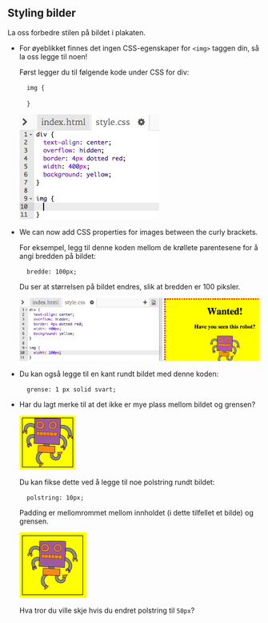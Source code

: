 ## Styling bilder

La oss forbedre stilen på bildet i plakaten.

+ For øyeblikket finnes det ingen CSS-egenskaper for `<img>` taggen din, så la oss legge til noen!
    
    Først legger du til følgende kode under CSS for div:
    
        img {
        
        }
        
    
    ![skjermbilde](images/wanted-img-css.png)

+ We can now add CSS properties for images between the curly brackets.
    
    For eksempel, legg til denne koden mellom de krøllete parentesene for å angi bredden på bildet:
    
        bredde: 100px;
        
    
    Du ser at størrelsen på bildet endres, slik at bredden er 100 piksler.
    
    ![skjermbilde](images/wanted-img-width.png)

+ Du kan også legge til en kant rundt bildet med denne koden:
    
        grense: 1 px solid svart;
        

+ Har du lagt merke til at det ikke er mye plass mellom bildet og grensen?
    
    ![skjermbilde](images/wanted-img-border.png)
    
    Du kan fikse dette ved å legge til noe polstring rundt bildet:
    
        polstring: 10px;
        
    
    Padding er mellomrommet mellom innholdet (i dette tilfellet et bilde) og grensen.
    
    ![skjermbilde](images/wanted-img-padding.png)
    
    Hva tror du ville skje hvis du endret polstring til `50px`?